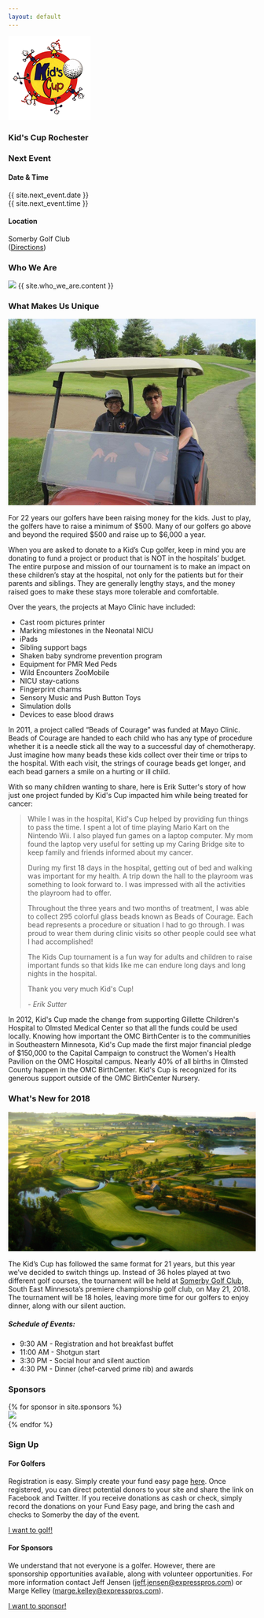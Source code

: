 ```yaml
---
layout: default
---
```


<section id="intro">
    <div class="background-image" style="background-image: url('uploads/golf_course.jpg');"></div>
    <section id="intro-content">
        <img class="icon" src="assets/images/kids_cup_logo.png">
        <h1 class="title">Kid's Cup Rochester</h1>
    </section>
</section>
<section id="event-details" class="has-light-gray-background">
    <div class="container">
        <div class="item flex-100">
            <h3 class="is-center-aligned is-section-heading">Next Event</h3>
        </div>
        <div class="item flex-50 is-center-aligned">
            <span class="fa fa-calendar fa-2x is-icon"></span>
            <h4>Date & Time</h4>
            <p>
                {{ site.next_event.date }}
                <br>
                {{ site.next_event.time }}
            </p>
        </div>
        <div class="item flex-50 is-center-aligned">
            <span class="fa fa-map-marker fa-2x is-icon"></span>
            <h4>Location</h4>
            <p>
                Somerby Golf Club
                <br>
                (<a href="{{ site.next_event.directions_url }}" target="_blank">Directions</a>)
            </p>
        </div>
    </div>
</section>
<section id="who-we-are">
    <div class="container">
        <div class="item flex-100">
            <h3 class="is-center-aligned is-section-heading">Who We Are</h3>
            <img class="is-floated-right flex-50" src="{{ site.baseurl }}{{ site.who_we_are.image }}" />
            {{ site.who_we_are.content }}
        </div>
    </div>
</section>
<section id="what-makes-us-unique" class="has-light-gray-background">
    <div class="container">
        <div class="item flex-100">
            <h3 class="is-center-aligned is-section-heading">What Makes Us Unique</h3>
            <img class="is-floated-right flex-50" src="uploads/golf_cart_1.jpg" />
            <p>For 22 years our golfers have been raising money for the kids.  Just to play, the golfers have to raise a minimum of $500.  Many of our golfers go above and beyond the required $500 and raise up to $6,000 a year.</p>
            <p>When you are asked to donate to a Kid’s Cup golfer, keep in mind you are donating to fund a project or product that is NOT in the hospitals’ budget.  The entire purpose and mission of our tournament is to make an impact on these children’s stay at the hospital, not only for the patients but for their parents and siblings.  They are generally lengthy stays, and the money raised goes to make these stays more tolerable and comfortable.</p>
            <p>Over the years, the projects at Mayo Clinic have included:</p>
            <ul>
                <li>Cast room pictures printer</li>
                <li>Marking milestones in the Neonatal NICU</li>
                <li>iPads</li>
                <li>Sibling support bags</li>
                <li>Shaken baby syndrome prevention program</li>
                <li>Equipment for PMR Med Peds</li>
                <li>Wild Encounters ZooMobile</li>
                <li>NICU stay-cations</li>
                <li>Fingerprint charms</li>
                <li>Sensory Music and Push Button Toys</li>
                <li>Simulation dolls</li>
                <li>Devices to ease blood draws</li>
            </ul>
            <p>In 2011, a project called “Beads of Courage” was funded at Mayo Clinic.  Beads of Courage are handed to each child who has any type of procedure whether it is a needle stick all the way to a successful day of chemotherapy.  Just imagine how many beads these kids collect over their time or trips to the hospital.  With each visit, the strings of courage beads get longer, and each bead garners a smile on a hurting or ill child.</p>
            <p>With so many children wanting to share, here is Erik Sutter's story of how just one project funded by Kid's Cup impacted him while being treated for cancer:</p>
            <blockquote>
                <p>While I was in the hospital, Kid's Cup helped by providing fun things to pass the time.  I spent a lot of time playing Mario Kart on the Nintendo Wii.  I also played fun games on a laptop computer.  My mom found the laptop very useful for setting up my Caring Bridge site to keep family and friends informed about my cancer.</p>
                <p>During my first 18 days in the hospital, getting out of bed and walking was important for my health.  A trip down the hall to the playroom was something to look forward to.  I was impressed with all the activities the playroom had to offer.</p>
                <p>Throughout the three years and two months of treatment, I was able to collect 295 colorful glass beads known as Beads of Courage.  Each bead represents a procedure or situation I had to go through.  I was proud to wear them during clinic visits so other people could see what I had accomplished!</p>
                <p>The Kids Cup tournament is a fun way for adults and children to raise important funds so that kids like me can endure long days and long nights in the hospital.</p>
                <p>Thank you very much Kid's Cup!</p>
                <p><em>- Erik Sutter</em></p>
            </blockquote>
            <p>In 2012, Kid's Cup made the change from supporting Gillette Children's Hospital to Olmsted Medical Center so that all the funds could be used locally.  Knowing how important the OMC BirthCenter is to the communities in Southeastern Minnesota, Kid's Cup made the first major financial pledge of $150,000 to the Capital Campaign to construct the Women's Health Pavilion on the OMC Hospital campus.  Nearly 40% of all births in Olmsted County happen in the OMC BirthCenter.  Kid's Cup is recognized for its generous support outside of the OMC BirthCenter Nursery.</p>
        </div>
    </div>
</section>
<section id="whats-new">
    <div class="container">
        <div class="item flex-100">
            <h3 class="is-center-aligned is-section-heading">What's New for 2018</h3>
            <img class="is-floated-right flex-50" src="uploads/somerbys_course.jpg" />
            <p>The Kid’s Cup has followed the same format for 21 years, but this year we’ve decided to switch things up. Instead of 36 holes played at two different golf courses, the tournament will be held at <a href="http://www.somerby.com" target="_blank">Somerby Golf Club</a>, South East Minnesota’s premiere championship golf club, on May 21, 2018. The tournament will be 18 holes, leaving more time for our golfers to enjoy dinner, along with our silent auction.</p>
            <h5>Schedule of Events:</h5>
            <ul class="is-unbulleted-list">
                <li>9:30 AM - Registration and hot breakfast buffet</li>
                <li>11:00 AM - Shotgun start</li>
                <li>3:30 PM - Social hour and silent auction</li>
                <li>4:30 PM - Dinner (chef-carved prime rib) and awards</li>
            </ul>
        </div>
    </div>
</section>
<section id="sponsors" class="has-light-gray-background">
    <div class="container">
        <div class="item flex-100">
            <h3 class="is-center-aligned is-section-heading">Sponsors</h3>
        </div>
        {% for sponsor in site.sponsors %}
            <div class="item flex-33 flex-50-tablet has-padding-two has-gutter has-centered-content has-white-background">
                <a href="{{ sponsor.link}}" target="_blank" class="item-overlay-link"></a>
                <img src="{{ site.baseurl }}{{ sponsor.image }}" class="has-no-margins" />
            </div>
        {% endfor %}
    </div>
</section>
<section id="sign-up">
    <div class="container">
        <div class="item flex-100">
            <h3 class="is-center-aligned is-section-heading">Sign Up</h3>
        </div>
        <div class="item flex-50 has-gutter is-center-aligned">
            <span class="fa fa-flag fa-2x is-icon"></span>
            <h4>For Golfers</h4>
            <p>Registration is easy. Simply create your fund easy page <a href="https://secure.ministrysync.com/ministrysync/event/website/home/?e=10087" target="_blank">here</a>. Once registered, you can direct potential donors to your site and share the link on Facebook and Twitter.  If you receive donations as cash or check, simply record the donations on your Fund Easy page, and bring the cash and checks to Somerby the day of the event.</p>
            <p><a class="is-button" href="https://secure.ministrysync.com/ministrysync/event/website/home/?e=10087" target="_blank">I want to golf!</a></p>
        </div>
        <div class="item flex-50 has-gutter is-center-aligned">
            <span class="fa fa-handshake-o fa-2x is-icon"></span>
            <h4>For Sponsors</h4>
            <p>We understand that not everyone is a golfer. However, there are sponsorship opportunities available, along with volunteer opportunities. For more information contact Jeff Jensen (<a href="mailto:jeff.jensen@expresspros.com?subject=Kid's Cup Rochester Sponsorship">jeff.jensen@expresspros.com</a>) or Marge Kelley (<a href="mailto:marge.kelley@expresspros.com?subject=Kid's Cup Rochester Sponsorship">marge.kelley@expresspros.com</a>).</p>
            <p><a class="is-button" href="mailto:marge.kelley@expresspros.com?subject=Kid's Cup Rochester Sponsorship">I want to sponsor!</a></p>
        </div>
    </div>
</section>